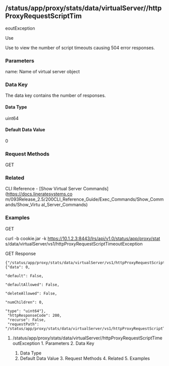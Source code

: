 ## /status/app/proxy/stats/data/virtualServer/<name>/httpProxyRequestScriptTim
eoutException

Use

Use to view the number of script timeouts causing 504 error responses.

### Parameters

name: Name of virtual server object

### Data Key

The data key contains the number of responses.

#### Data Type

uint64

#### Default Data Value

0

### Request Methods

GET

### Related

CLI Reference - [Show Virtual Server Commands](https://docs.lineratesystems.co
m/093Release_2.5/200CLI_Reference_Guide/Exec_Commands/Show_Commands/Show_Virtu
al_Server_Commands)

### Examples

GET

curl -b cookie.jar -k https://10.1.2.3:8443/lrs/api/v1.0/status/app/proxy/stat
s/data/virtualServer/vs1/httpProxyRequestScriptTimeoutException

GET Response

    
    {"/status/app/proxy/stats/data/virtualServer/vs1/httpProxyRequestScriptTimeoutException": {"data": 0,
                                                                                                  "default": False,
                                                                                                  "defaultAllowed": False,
                                                                                                  "deleteAllowed": False,
                                                                                                  "numChildren": 0,
                                                                                                  "type": "uint64"},
     "httpResponseCode": 200,
     "recurse": False,
     "requestPath": "/status/app/proxy/stats/data/virtualServer/vs1/httpProxyRequestScriptTimeoutException"}
    

  1. /status/app/proxy/stats/data/virtualServer/<name>/httpProxyRequestScriptTimeoutException
    1. Parameters
    2. Data Key
      1. Data Type
      2. Default Data Value
    3. Request Methods
    4. Related
    5. Examples

